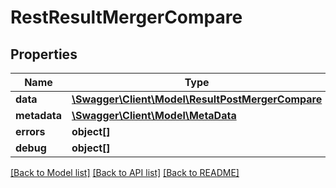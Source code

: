 # RestResultMergerCompare

## Properties

 Name         | Type                                                                            | Description | Notes      
--------------|---------------------------------------------------------------------------------|-------------|------------
 **data**     | [**\Swagger\Client\Model\ResultPostMergerCompare**](ResultPostMergerCompare.md) |             | [optional] 
 **metadata** | [**\Swagger\Client\Model\MetaData**](MetaData.md)                               |             | [optional] 
 **errors**   | **object[]**                                                                    |             | [optional] 
 **debug**    | **object[]**                                                                    |             | [optional] 

[[Back to Model list]](../../README.md#documentation-for-models) [[Back to API list]](../../README.md#documentation-for-api-endpoints) [[Back to README]](../../README.md)


